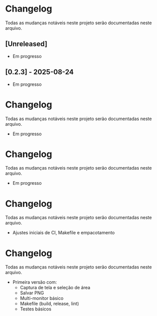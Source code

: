 # Changelog

Todas as mudanças notáveis neste projeto serão documentadas neste arquivo.





## [Unreleased]

- Em progresso

## [0.2.3] - 2025-08-24


- Em progresso

# Changelog

Todas as mudanças notáveis neste projeto serão documentadas neste arquivo.






- Em progresso

# Changelog

Todas as mudanças notáveis neste projeto serão documentadas neste arquivo.





- Em progresso

# Changelog

Todas as mudanças notáveis neste projeto serão documentadas neste arquivo.




- Ajustes iniciais de CI, Makefile e empacotamento

# Changelog

Todas as mudanças notáveis neste projeto serão documentadas neste arquivo.


- Primeira versão com:
  - Captura de tela e seleção de área
  - Salvar PNG
  - Multi-monitor básico
  - Makefile (build, release, lint)
  - Testes básicos
